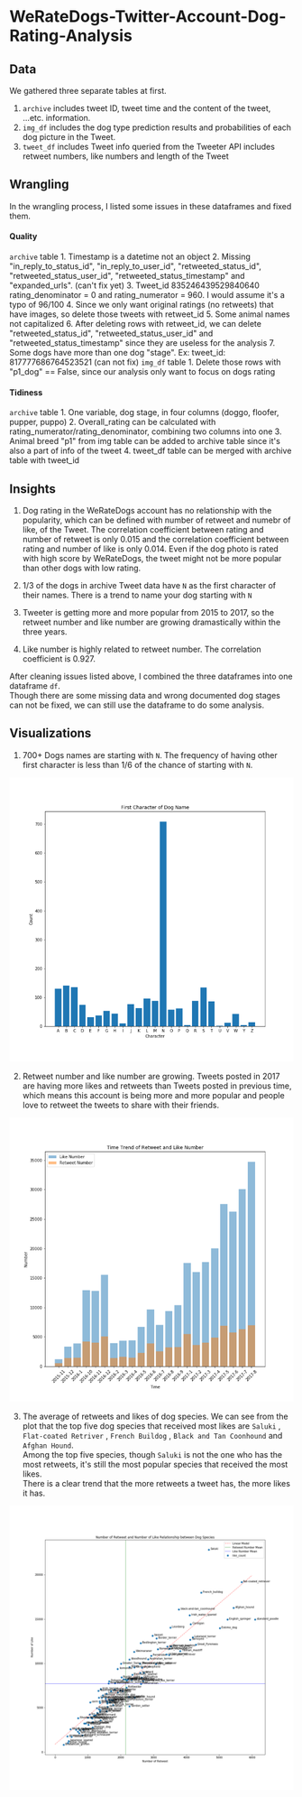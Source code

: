 # WeRateDogs-Twitter-Account-Dog-Rating-Analysis

## Data 
We gathered three separate tables at first. 
1. `archive` includes tweet ID, tweet time and the content of the tweet, ...etc. information.
2. `img_df` includes the dog type prediction results and probabilities of each dog picture in the Tweet.
3. `tweet_df` includes Tweet info queried from the Tweeter API includes retweet numbers, like numbers and length of the Tweet

## Wrangling
In the wrangling process, I listed some issues in these dataframes and fixed them.
#### Quality

`archive` table
    1. Timestamp is a datetime not an object
    2. Missing "in_reply_to_status_id", "in_reply_to_user_id", "retweeted_status_id",   "retweeted_status_user_id", "retweeted_status_timestamp" and "expanded_urls". (can't fix yet)
    3. Tweet_id 835246439529840640 rating_denominator = 0 and rating_numerator = 960. I would assume it's a typo of 96/100 
    4. Since we only want original ratings (no retweets) that have images, so delete those tweets with retweet_id
    5. Some animal names not capitalized
    6. After deleting rows with retweet_id, we can delete "retweeted_status_id", "retweeted_status_user_id" and "retweeted_status_timestamp" since they are useless for the analysis
    7. Some dogs have more than one dog "stage". Ex: tweet_id: 817777686764523521 (can not fix)
`img_df` table
    1. Delete those rows with "p1_dog" == False, since our analysis only want to focus on dogs rating
    
    
    
#### Tidiness
`archive` table
    1. One variable, dog stage, in four columns (doggo, floofer, pupper, puppo)
    2. Overall_rating can be calculated with rating_numerator/rating_denominator, combining two columns into one
    3. Animal breed "p1" from img table can be added to archive table since it's also a part of info of the tweet
    4. tweet_df table can be merged with archive table with tweet_id

## Insights 

1. Dog rating in the WeRateDogs account has no relationship with the popularity, which can be defined with number of retweet and numebr of like, of the Tweet. The correlation coefficient between rating and number of retweet is only 0.015 and the correlation coefficient between rating and number of like is only 0.014. Even if the dog photo is rated with high score by WeRateDogs, the tweet might not be more popular than other dogs with low rating. 

2. 1/3 of the dogs in archive Tweet data have `N` as the first character of their names. There is a trend to name your dog starting with `N` <br>

3. Tweeter is getting more and more popular from 2015 to 2017, so the retweet number and like number are growing dramastically within the three years. <br>

4. Like number is highly related to retweet number. The correlation coefficient is 0.927.

After cleaning issues listed above, I combined the three dataframes into one dataframe `df`. <br>
Though there are some missing data and wrong documented dog stages can not be fixed, we can still use the dataframe to do some analysis.

## Visualizations

1. 700+ Dogs names are starting with `N`. The frequency of having other first character is less than 1/6 of the chance of starting with `N`.
<img src="First Character of Dog Name.png">

2. Retweet number and like number are growing. Tweets posted in 2017 are having more likes and retweets than Tweets posted in previous time, which means this account is being more and more popular and people love to retweet the tweets to share with their friends.
<img src="Time Trend of Retweet and Like Number.png">

3. The average of retweets and likes of dog species. We can see from the plot that the top five dog species that received most likes are `Saluki` , `Flat-coated Retriver` , `French Buildog` , `Black and Tan Coonhound` and `Afghan Hound`. <br>
Among the top five species, though `Saluki` is not the one who has the most retweets, it's still the most popular species that received the most likes. <br>
There is a clear trend that the more retweets a tweet has, the more likes it has.
<img src="Number of Retweet and Number of Like Relationship between Dog Species.png">
